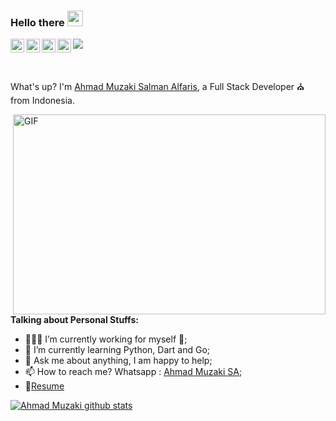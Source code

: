 ### Hello there <img src="https://media.giphy.com/media/hvRJCLFzcasrR4ia7z/giphy.gif" width="25px">
<a href="https://discord.gg/XTW52Kt">
  <img align="left" alt="Abhishek's Discord" width="22px" src="https://cdn.jsdelivr.net/npm/simple-icons@v3/icons/discord.svg" />
</a>
<a href="https://www.linkedin.com/in/ahmadmuzaki/">
  <img align="left" alt="Ahmadmuzaki's LinkdeIN" width="22px" src="https://cdn.jsdelivr.net/npm/simple-icons@v3/icons/linkedin.svg" />
</a>
<a href="https://t.me/aangmorningstar">
  <img align="left" alt="Ahmadmuzaki's Telegram" width="22px" src="https://cdn.jsdelivr.net/npm/simple-icons@v3/icons/telegram.svg" />
</a>
<a href="https://www.instagram.com/ahmad_muzaki_s_a/">
  <img align="left" alt="Abhishek's Instagram" width="22px" src="https://cdn.jsdelivr.net/npm/simple-icons@v3/icons/instagram.svg" />
</a>

![](https://visitor-badge.glitch.me/badge?page_id=ahmadmuzaki.ahmadmuzaki)

<br />

What's up? I'm [Ahmad Muzaki Salman Alfaris](https://ahmadmuzaki.com/), a Full Stack Developer ⛪ from Indonesia.

  <img align="right" alt="GIF" src="https://github.com/abhisheknaiidu/abhisheknaiidu/blob/master/code.gif?raw=true" width="500" height="320" />
  
**Talking about Personal Stuffs:**

- 👨🏽‍💻 I’m currently working for myself 🥇;
- 🌱 I’m currently learning Python, Dart and Go; 
- 💬 Ask me about anything, I am happy to help;
- 📫 How to reach me? Whatsapp : [Ahmad Muzaki SA](https://wa.me/+6287826077526);
- 📝[Resume](https://github.com/Ahmadmuzaki/Ahmadmuzaki/blob/main/Resume%20Ahmad%20Muzaki%20SA.pdf)

[![Ahmad Muzaki github stats](https://github-readme-stats.vercel.app/api?username=ahmadmuzaki&show_icons=true&title_color=fff&icon_color=79ff97&text_color=9f9f9f&bg_color=151515)](https://github.com/ahmadmuzaki)
